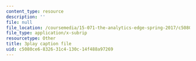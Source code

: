 ```yaml
---
content_type: resource
description: ''
file: null
file_location: /coursemedia/15-071-the-analytics-edge-spring-2017/c5080ce6832631c4130c14f488a97269_pelPpuYUAho.srt
file_type: application/x-subrip
resourcetype: Other
title: 3play caption file
uid: c5080ce6-8326-31c4-130c-14f488a97269
---
```

